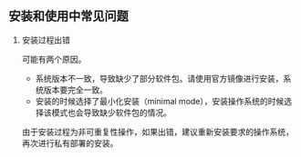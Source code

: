 ## 安装和使用中常见问题

1. 安装过程出错

    可能有两个原因。
    + 系统版本不一致，导致缺少了部分软件包。请使用官方镜像进行安装，系统版本要完全一致。
    + 安装的时候选择了最小化安装（minimal mode），安装操作系统的时候选择该模式也会导致缺少软件包的情况。

    由于安装过程为非可重复性操作，如果出错，建议重新安装要求的操作系统，再次进行私有部署的安装。

